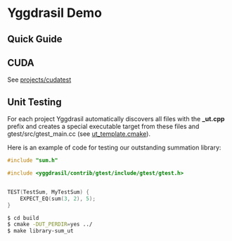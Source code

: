 # Yggdrasil Demo

## Quick Guide


## CUDA
See [projects/cudatest](https://github.com/drsmithization/yggdrasil_demo/tree/master/projects/cudatest)


## Unit Testing
For each project Yggdrasil automatically discovers all files with the **_ut.cpp** prefix and creates a special executable target from these files and gtest/src/gtest_main.cc (see [ut_template.cmake](https://github.com/drsmithization/yggdrasil/blob/master/cmake/include/ut_template.cmake)). 

Here is an example of code for testing our outstanding summation library:
```C++
#include "sum.h"

#include <yggdrasil/contrib/gtest/include/gtest/gtest.h>


TEST(TestSum, MyTestSum) {
    EXPECT_EQ(sum(3, 2), 5);
}
```

```bash
$ cd build
$ cmake -DUT_PERDIR=yes ../
$ make library-sum_ut
```
